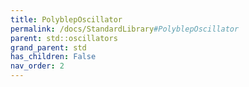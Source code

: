 ```yaml
---
title: PolyblepOscillator
permalink: /docs/StandardLibrary#PolyblepOscillator
parent: std::oscillators
grand_parent: std
has_children: False
nav_order: 2
---
```


